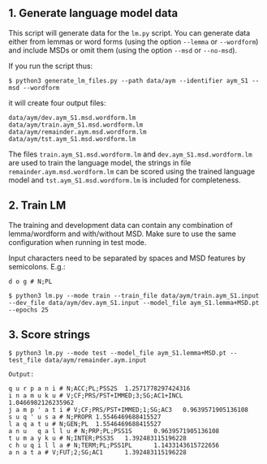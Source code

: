 ## 1. Generate language model data

This script will generate data for the `lm.py` script. You can generate data either from lemmas or word forms (using the option `--lemma` or `--wordform`) and include MSDs or omit them (using the option `--msd` or `--no-msd`). 

If you run the script thus:

```
$ python3 generate_lm_files.py --path data/aym --identifier aym_S1 --msd --wordform
```

it will create four output files:
```
data/aym/dev.aym_S1.msd.wordform.lm
data/aym/train.aym_S1.msd.wordform.lm
data/aym/remainder.aym.msd.wordform.lm
data/aym/tst.aym_S1.msd.wordform.lm
```

The files `train.aym_S1.msd.wordform.lm` and `dev.aym_S1.msd.wordform.lm` are used to train the language model, the strings in file `remainder.aym.msd.wordform.lm` can be scored using the trained language model and `tst.aym_S1.msd.wordform.lm` is included for completeness.

## 2. Train LM

The training and development data can contain any combination of lemma/wordform and with/without MSD. Make sure to use the same configuration when running in test mode.

Input characters need to be separated by spaces and MSD features by semicolons. E.g.:

```
d o g # N;PL
```

```
$ python3 lm.py --mode train --train_file data/aym/train.aym_S1.input --dev_file data/aym/dev.aym_S1.input --model_file aym_S1.lemma+MSD.pt --epochs 25
```

## 3. Score strings 

```
$ python3 lm.py --mode test --model_file aym_S1.lemma+MSD.pt --test_file data/aym/remainder.aym.input
```

```
Output:

q u r p a n i # N;ACC;PL;PSS2S  1.2571778297424316
i n a m u k u # V;CF;PRS/PST+IMMED;3;SG;AC1+INCL        1.0466982126235962
j a m p ' a t i # V;CF;PRS/PST+IMMED;1;SG;AC3   0.9639571905136108
s u q ' u s a # N;PROPR 1.5546469688415527
l a q a t u # N;GEN;PL  1.5546469688415527
a n u   q a l l u # N;PRP;PL;PSS1S      0.9639571905136108
t u m a y k u # N;INTER;PSS3S   1.392483115196228
c h u q i l l a # N;TERM;PL;PSS1PL      1.1433143615722656
a n a t a # V;FUT;2;SG;AC1      1.392483115196228
```

